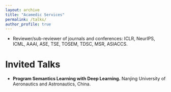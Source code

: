 ```yaml
---
layout: archive
title: "Acamedic Services"
permalink: /talks/
author_profile: true
---
```


* Reviewer/sub-reviewer of journals and conferences: ICLR, NeurIPS, ICML, AAAI, ASE, TSE, TOSEM, TDSC, MSR, ASIACCS.


# Invited Talks
* **Program Semantics Learning with Deep Learning.** Nanjing University of Aeronautics and Astronautics, China.
  